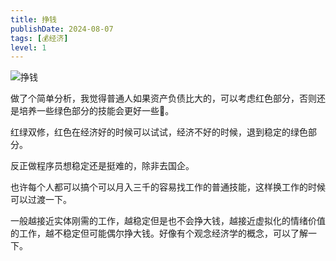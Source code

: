 ```yaml
---
title: 挣钱
publishDate: 2024-08-07
tags: [💰经济]
level: 1
---
```


![挣钱](/images/money.excalidraw.svg)

做了个简单分析，我觉得普通人如果资产负债比大的，可以考虑红色部分，否则还是培养一些绿色部分的技能会更好一些🤔。

红绿双修，红色在经济好的时候可以试试，经济不好的时候，退到稳定的绿色部分。

反正做程序员想稳定还是挺难的，除非去国企。

也许每个人都可以搞个可以月入三千的容易找工作的普通技能，这样换工作的时候可以过渡一下。

一般越接近实体刚需的工作，越稳定但是也不会挣大钱，越接近虚拟化的情绪价值的工作，越不稳定但可能偶尔挣大钱。好像有个观念经济学的概念，可以了解一下。
